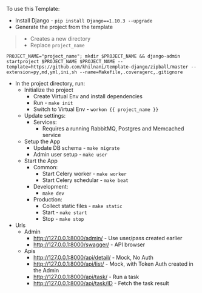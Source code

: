 
To use this Template:

- Install Django - `pip install Django==1.10.3 --upgrade`
- Generate the project from the template
> - Creates a new directory
> - Replace `project_name`
```
PROJECT_NAME="project_name"; mkdir $PROJECT_NAME && django-admin startproject $PROJECT_NAME $PROJECT_NAME --template=https://github.com/khilnani/template-django/zipball/master --extension=py,md,yml,ini,sh --name=Makefile,.coveragerc,.gitignore
```
- In the project directory, run:
  - Initialize the project
    - Create Virtual Env and install dependencies
    - Run - `make init`
    - Switch to Virtual Env - `workon {{ project_name }}`
  - Update settings:
    - Services:
      - Requires a running RabbitMQ, Postgres and Memcached service
  - Setup the App
    - Update DB schema - `make migrate`
    - Admin user setup - `make user`
  - Start the App
    - Common:
      - Start Celery worker - `make worker`
      - Start Celery schedular - `make beat`
    - Development:
      - `make dev`
    - Production:
      - Collect static files - `make static`
      - Start - `make start`
      - Stop - `make stop`
- Urls
  - Admin
    - http://127.0.0.1:8000/admin/ - Use user/pass created earlier
    - http://127.0.0.1:8000/swagger/ - API browser
  - Apis
    - http://127.0.0.1:8000/api/detail/ - Mock, No Auth
    - http://127.0.0.1:8000/api/list/ - Mock, with Token Auth created in the Admin
    - http://127.0.0.1:8000/api/task/ - Run a task
    - http://127.0.0.1:8000/api/task/ID - Fetch the task result
